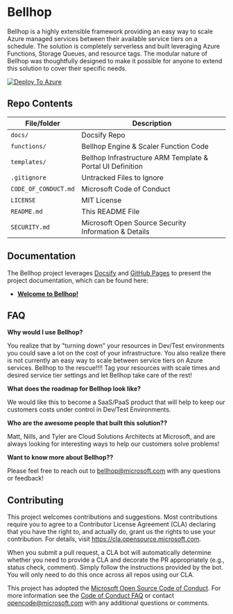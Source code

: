 <!--
---
page_type: sample
languages:
- powershell
products:
- azure
- azure-powershell
- azure-resource-manager-templates
- azure-app-service-plans
- azure-function-apps
- azure-app-insights
description: "Bellhop allows a customer to 'hop' between service tiers, like a traditional bellhop helps you move between floors."
---
-->

# Bellhop

<!-- 
Guidelines on README format: https://review.docs.microsoft.com/help/onboard/admin/samples/concepts/readme-template?branch=master

Guidance on onboarding samples to docs.microsoft.com/samples: https://review.docs.microsoft.com/help/onboard/admin/samples/process/onboarding?branch=master

Taxonomies for products and languages: https://review.docs.microsoft.com/new-hope/information-architecture/metadata/taxonomies?branch=master
-->

Bellhop is a highly extensible framework providing an easy way to scale Azure managed services between their available service tiers on a schedule. The solution is completely serverless and built leveraging Azure Functions, Storage Queues, and resource tags. The modular nature of Bellhop was thoughtfully designed to make it possible for anyone to extend this solution to cover their specific needs.

[![Deploy To Azure](https://aka.ms/deploytoazurebutton)](https://portal.azure.com/#create/Microsoft.Template/uri/https%3A%2F%2Fraw.githubusercontent.com%2FAzure%2Fbellhop%2Fdeploy-to-azure%2Ftemplates%2Fazuredeploy.json/createUIDefinitionUri/https%3A%2F%2Fraw.githubusercontent.com%2FAzure%2Fbellhop%2Fdeploy-to-azure%2Ftemplates%2FcreateUiDefinition.json)

## Repo Contents

| File/folder          | Description                                                   |
|----------------------|---------------------------------------------------------------|
| `docs/`              | Docsify Repo                                                  |
| `functions/`         | Bellhop Engine & Scaler Function Code                         |
| `templates/`         | Bellhop Infrastructure ARM Template & Portal UI Definition    |
| `.gitignore`         | Untracked Files to Ignore                                     |
| `CODE_OF_CONDUCT.md` | Microsoft Code of Conduct                                     |
| `LICENSE`            | MIT License                                                   |
| `README.md`          | This README File                                              |
| `SECURITY.md`        | Microsoft Open Source Security Information & Details          |

## Documentation
The Bellhop project leverages [Docsify](https://docsify.js.org/#/) and [GitHub Pages](https://docs.github.com/en/github/working-with-github-pages) to present the project documentation, which can be found here:

- **[Welcome to Bellhop!](https://azure.github.io/bellhop/#/)**

## FAQ

**Why would I use Bellhop?**

You realize that by "turning down" your resources in Dev/Test environments you could save a lot on the cost of your infrastructure. You also realize there is not currently an easy way to scale between service tiers on Azure services. Bellhop to the rescue!!!! Tag your resources with scale times and desired service tier settings and let Bellhop take care of the rest!

**What does the roadmap for Bellhop look like?**

We would like this to become a SaaS/PaaS product that will help to keep our customers costs under control in Dev/Test Environments. 

**Who are the awesome people that built this solution??**

Matt, Nills, and Tyler are Cloud Solutions Architects at Microsoft, and are always looking for interesting ways to help our customers solve problems!

**Want to know more about Bellhop??**

Please feel free to reach out to bellhop@microsoft.com with any questions or feedback! 

## Contributing

This project welcomes contributions and suggestions.  Most contributions require you to agree to a
Contributor License Agreement (CLA) declaring that you have the right to, and actually do, grant us
the rights to use your contribution. For details, visit https://cla.opensource.microsoft.com.

When you submit a pull request, a CLA bot will automatically determine whether you need to provide
a CLA and decorate the PR appropriately (e.g., status check, comment). Simply follow the instructions
provided by the bot. You will only need to do this once across all repos using our CLA.

This project has adopted the [Microsoft Open Source Code of Conduct](https://opensource.microsoft.com/codeofconduct/).
For more information see the [Code of Conduct FAQ](https://opensource.microsoft.com/codeofconduct/faq/) or
contact [opencode@microsoft.com](mailto:opencode@microsoft.com) with any additional questions or comments.

